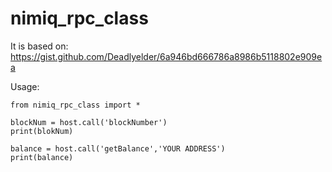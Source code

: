 # nimiq_rpc_class

It is based on: https://gist.github.com/Deadlyelder/6a946bd666786a8986b5118802e909ea


Usage:

```
from nimiq_rpc_class import *

blockNum = host.call('blockNumber')
print(blokNum)

balance = host.call('getBalance','YOUR ADDRESS')
print(balance)

```
